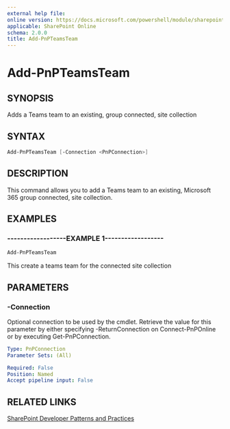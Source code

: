 ```yaml
---
external help file:
online version: https://docs.microsoft.com/powershell/module/sharepoint-pnp/add-pnpteamsteam
applicable: SharePoint Online
schema: 2.0.0
title: Add-PnPTeamsTeam
---
```


# Add-PnPTeamsTeam

## SYNOPSIS
Adds a Teams team to an existing, group connected, site collection

## SYNTAX 

```powershell
Add-PnPTeamsTeam [-Connection <PnPConnection>]
```

## DESCRIPTION
This command allows you to add a Teams team to an existing, Microsoft 365 group connected, site collection.

## EXAMPLES

### ------------------EXAMPLE 1------------------
```powershell
Add-PnPTeamsTeam
```

This create a teams team for the connected site collection

## PARAMETERS

### -Connection
Optional connection to be used by the cmdlet. Retrieve the value for this parameter by either specifying -ReturnConnection on Connect-PnPOnline or by executing Get-PnPConnection.

```yaml
Type: PnPConnection
Parameter Sets: (All)

Required: False
Position: Named
Accept pipeline input: False
```

## RELATED LINKS

[SharePoint Developer Patterns and Practices](https://aka.ms/sppnp)